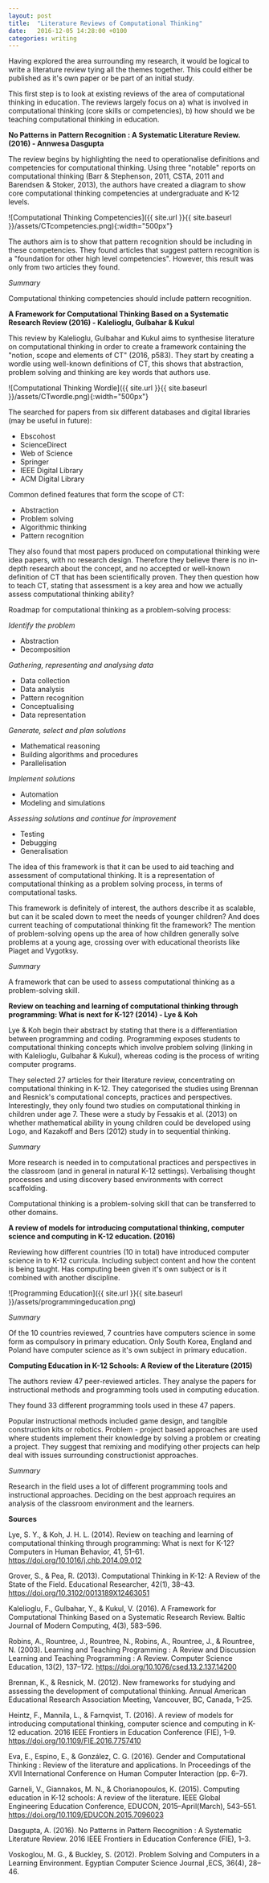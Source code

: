 ```yaml
---
layout: post
title:  "Literature Reviews of Computational Thinking"
date:   2016-12-05 14:28:00 +0100
categories: writing
---
```


Having explored the area surrounding my research, it would be logical to write a literature review tying all the themes together. This could either be published as it's own paper or be part of an initial study.

This first step is to look at existing reviews of the area of computational thinking in education. The reviews largely focus on a) what is involved in computational thinking (core skills or competencies), b) how should we be teaching computational thinking in education.

**No Patterns in Pattern Recognition : A Systematic Literature Review. (2016) - Annwesa Dasgupta**

The review begins by highlighting the need to operationalise definitions and competencies for computational thinking. Using three "notable" reports on computational thinking (Barr & Stephenson, 2011, CSTA, 2011 and Barendsen & Stoker, 2013), the authors have created a diagram to show core computational thinking competencies at undergraduate and K-12 levels.

![Computational Thinking Competencies]({{ site.url }}{{ site.baseurl }}/assets/CTcompetencies.png){:width="500px"}

The authors aim is to show that pattern recognition should be including in these competencies. They found articles that suggest pattern recognition is a "foundation for other high level competencies". However, this result was only from two articles they found.

*Summary*

Computational thinking competencies should include pattern recognition.

**A Framework for Computational Thinking Based on a Systematic Research Review (2016) - Kalelioglu, Gulbahar & Kukul**

This review by Kalelioglu, Gulbahar and Kukul aims to synthesise literature on computational thinking in order to create a framework containing the "notion, scope and elements of CT" (2016, p583). They start by creating a wordle using well-known definitions of CT, this shows that abstraction, problem solving and thinking are key words that authors use.

![Computational Thinking Wordle]({{ site.url }}{{ site.baseurl }}/assets/CTwordle.png){:width="500px"}

The searched for papers from six different databases and digital libraries (may be useful in future):
- Ebscohost
- ScienceDirect
- Web of Science
- Springer
- IEEE Digital Library
- ACM Digital Library

Common defined features that form the scope of CT:
- Abstraction
- Problem solving
- Algorithmic thinking
- Pattern recognition

They also found that most papers produced on computational thinking were idea papers, with no research design. Therefore they believe there is no in-depth research about the concept, and no accepted or well-known definition of CT that has been scientifically proven. They then question how to teach CT, stating that assessment is a key area and how we actually assess computational thinking ability?

Roadmap for computational thinking as a problem-solving process:

*Identify the problem*
- Abstraction
- Decomposition

*Gathering, representing and analysing data*
- Data collection
- Data analysis
- Pattern recognition
- Conceptualising
- Data representation

*Generate, select and plan solutions*
- Mathematical reasoning
- Building algorithms and procedures
- Parallelisation

*Implement solutions*
- Automation
- Modeling and simulations

*Assessing solutions and continue for improvement*
- Testing
- Debugging
- Generalisation

The idea of this framework is that it can be used to aid teaching and assessment of computational thinking. It is a representation of computational thinking as a problem solving process, in terms of computational tasks.

This framework is definitely of interest, the authors describe it as scalable, but can it be scaled down to meet the needs of younger children? And does current teaching of computational thinking fit the framework? The mention of problem-solving opens up the area of how children generally solve problems at a young age, crossing over with educational theorists like Piaget and Vygotksy.

*Summary*

A framework that can be used to assess computational thinking as a problem-solving skill.

**Review on teaching and learning of computational thinking through programming: What is next for K-12? (2014) - Lye & Koh**

Lye & Koh begin their abstract by stating that there is a differentiation between programming and coding. Programming exposes students to computational thinking concepts which involve problem solving (linking in with Kalelioglu, Gulbahar & Kukul), whereas coding is the process of writing computer programs.

They selected 27 articles for their literature review, concentrating on computational thinking in K-12. They categorised the studies using Brennan and Resnick's computational concepts, practices and perspectives. Interestingly, they only found two studies on computational thinking in children under age 7. These were a study by Fessakis et al. (2013) on whether mathematical ability in young children could be developed using Logo, and Kazakoff and Bers (2012) study in to sequential thinking.

*Summary*

More research is needed in to computational practices and perspectives in the classroom (and in general in natural K-12 settings). Verbalising thought processes and using discovery based environments with correct scaffolding.

Computational thinking is a problem-solving skill that can be transferred to other domains.

**A review of models for introducing computational thinking, computer science and computing in K-12 education. (2016)**

Reviewing how different countries (10 in total) have introduced computer science in to K-12 curricula. Including subject content and how the content is being taught. Has computing been given it's own subject or is it combined with another discipline.

![Programming Education]({{ site.url }}{{ site.baseurl }}/assets/programmingeducation.png)

*Summary*

Of the 10 countries reviewed, 7 countries have computers science in some form as compulsory in primary education. Only South Korea, England and Poland have computer science as it's own subject in primary education.

**Computing Education in K-12 Schools: A Review of the Literature (2015)**

The authors review 47 peer-reviewed articles. They analyse the papers for instructional methods and programming tools used in computing education.

They found 33 different programming tools used in these 47 papers.

Popular instructional methods included game design, and tangible construction kits or robotics. Problem - project based approaches are used where students implement their knowledge by solving a problem or creating a project. They suggest that remixing and modifying other projects can help deal with issues surrounding constructionist approaches.

*Summary*

Research in the field uses a lot of different programming tools and instructional approaches. Deciding on the best approach requires an analysis of the classroom environment and the learners.

**Sources**

Lye, S. Y., & Koh, J. H. L. (2014). Review on teaching and learning of computational thinking through programming: What is next for K-12? Computers in Human Behavior, 41, 51–61. https://doi.org/10.1016/j.chb.2014.09.012

Grover, S., & Pea, R. (2013). Computational Thinking in K-12: A Review of the State of the Field. Educational Researcher, 42(1), 38–43. https://doi.org/10.3102/0013189X12463051

Kalelioglu, F., Gulbahar, Y., & Kukul, V. (2016). A Framework for Computational Thinking Based on a Systematic Research Review. Baltic Journal of Modern Computing, 4(3), 583–596.

Robins, A., Rountree, J., Rountree, N., Robins, A., Rountree, J., & Rountree, N. (2003). Learning and Teaching Programming : A Review and Discussion Learning and Teaching Programming : A Review. Computer Science Education, 13(2), 137–172. https://doi.org/10.1076/csed.13.2.137.14200

Brennan, K., & Resnick, M. (2012). New frameworks for studying and assessing the development of computational thinking. Annual American Educational Research Association Meeting, Vancouver, BC, Canada, 1–25.

Heintz, F., Mannila, L., & Farnqvist, T. (2016). A review of models for introducing computational thinking, computer science and computing in K-12 education. 2016 IEEE Frontiers in Education Conference (FIE), 1–9. https://doi.org/10.1109/FIE.2016.7757410

Eva, E., Espino, E., & González, C. G. (2016). Gender and Computational Thinking : Review of the literature and applications. In Proceedings of the XVII International Conference on Human Computer Interaction (pp. 6–7).

Garneli, V., Giannakos, M. N., & Chorianopoulos, K. (2015). Computing education in K-12 schools: A review of the literature. IEEE Global Engineering Education Conference, EDUCON, 2015–April(March), 543–551. https://doi.org/10.1109/EDUCON.2015.7096023

Dasgupta, A. (2016). No Patterns in Pattern Recognition : A Systematic Literature Review. 2016 IEEE Frontiers in Education Conference (FIE), 1–3.

Voskoglou, M. G., & Buckley, S. (2012). Problem Solving and Computers in a Learning Environment. Egyptian Computer Science Journal ,ECS, 36(4), 28–46.
